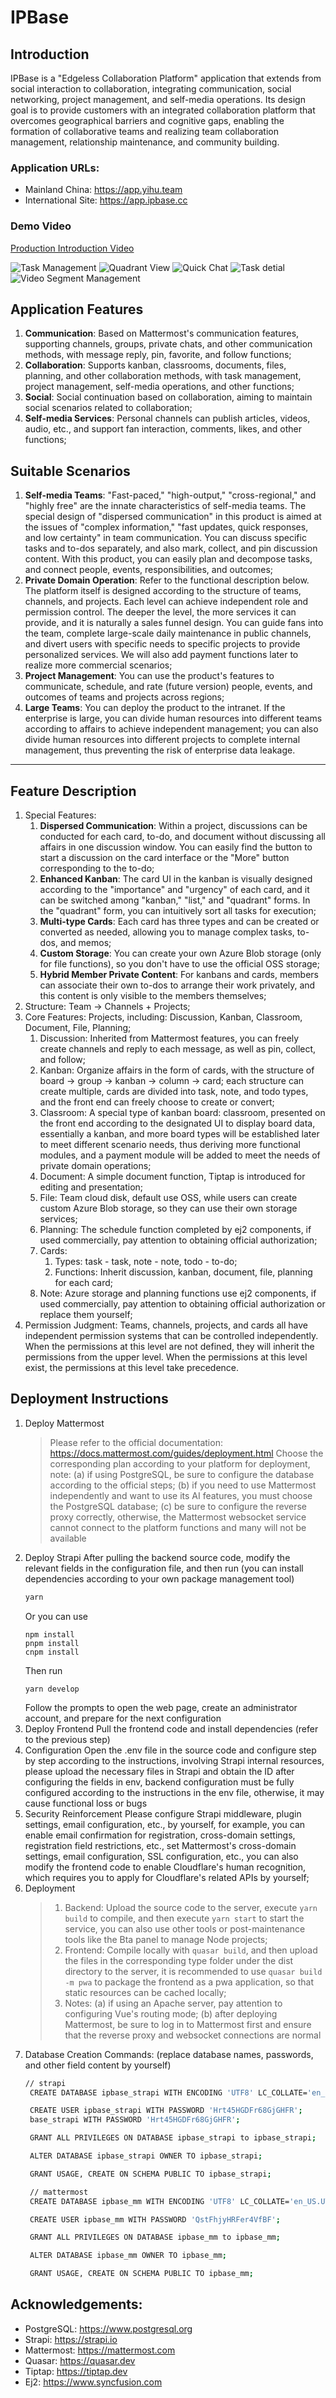 # IPBase

## Introduction
IPBase is a "Edgeless Collaboration Platform" application that extends from social interaction to collaboration, integrating communication, social networking, project management, and self-media operations. Its design goal is to provide customers with an integrated collaboration platform that overcomes geographical barriers and cognitive gaps, enabling the formation of collaborative teams and realizing team collaboration management, relationship maintenance, and community building.

### Application URLs:
- Mainland China: https://app.yihu.team 
- International Site: https://app.ipbase.cc 

### Demo Video
[Production Introduction Video](https://www.youtube.com/watch?v=xP1KFOq4qN0)

![Task Management](https://blob.ipbase.cc/kanban.png "Task Management")
![Quadrant View](https://blob.ipbase.cc/Quadrant.png "Quadrant View")
![Quick Chat](https://blob.ipbase.cc/Task_chat.png "Quick Chat")
![Task detial](https://blob.ipbase.cc/Task_detial.png "Task detial")
![Video Segment Management](https://blob.ipbase.cc/Segment.png "Video Segment Management")

## Application Features
1. **Communication**: Based on Mattermost's communication features, supporting channels, groups, private chats, and other communication methods, with message reply, pin, favorite, and follow functions;
2. **Collaboration**: Supports kanban, classrooms, documents, files, planning, and other collaboration methods, with task management, project management, self-media operations, and other functions;
3. **Social**: Social continuation based on collaboration, aiming to maintain social scenarios related to collaboration;
4. **Self-media Services**: Personal channels can publish articles, videos, audio, etc., and support fan interaction, comments, likes, and other functions;

## Suitable Scenarios
1. **Self-media Teams**: "Fast-paced," "high-output," "cross-regional," and "highly free" are the innate characteristics of self-media teams. The special design of "dispersed communication" in this product is aimed at the issues of "complex information," "fast updates, quick responses, and low certainty" in team communication. You can discuss specific tasks and to-dos separately, and also mark, collect, and pin discussion content. With this product, you can easily plan and decompose tasks, and connect people, events, responsibilities, and outcomes;
2. **Private Domain Operation**: Refer to the functional description below. The platform itself is designed according to the structure of teams, channels, and projects. Each level can achieve independent role and permission control. The deeper the level, the more services it can provide, and it is naturally a sales funnel design. You can guide fans into the team, complete large-scale daily maintenance in public channels, and divert users with specific needs to specific projects to provide personalized services. We will also add payment functions later to realize more commercial scenarios;
3. **Project Management**: You can use the product's features to communicate, schedule, and rate (future version) people, events, and outcomes of teams and projects across regions;
4. **Large Teams**: You can deploy the product to the intranet. If the enterprise is large, you can divide human resources into different teams according to affairs to achieve independent management; you can also divide human resources into different projects to complete internal management, thus preventing the risk of enterprise data leakage.

---

## Feature Description

1. Special Features:
   1. **Dispersed Communication**: Within a project, discussions can be conducted for each card, to-do, and document without discussing all affairs in one discussion window. You can easily find the button to start a discussion on the card interface or the "More" button corresponding to the to-do;
   2. **Enhanced Kanban**: The card UI in the kanban is visually designed according to the "importance" and "urgency" of each card, and it can be switched among "kanban," "list," and "quadrant" forms. In the "quadrant" form, you can intuitively sort all tasks for execution;
   3. **Multi-type Cards**: Each card has three types and can be created or converted as needed, allowing you to manage complex tasks, to-dos, and memos;
   4. **Custom Storage**: You can create your own Azure Blob storage (only for file functions), so you don't have to use the official OSS storage;
   5. **Hybrid Member Private Content**: For kanbans and cards, members can associate their own to-dos to arrange their work privately, and this content is only visible to the members themselves;
2. Structure: Team -> Channels + Projects;
3. Core Features: Projects, including: Discussion, Kanban, Classroom, Document, File, Planning;
   1. Discussion: Inherited from Mattermost features, you can freely create channels and reply to each message, as well as pin, collect, and follow;
   2. Kanban: Organize affairs in the form of cards, with the structure of board -> group -> kanban -> column -> card; each structure can create multiple, cards are divided into task, note, and todo types, and the front end can freely choose to create or convert;
   3. Classroom: A special type of kanban board: classroom, presented on the front end according to the designated UI to display board data, essentially a kanban, and more board types will be established later to meet different scenario needs, thus deriving more functional modules, and a payment module will be added to meet the needs of private domain operations;
   4. Document: A simple document function, Tiptap is introduced for editing and presentation;
   5. File: Team cloud disk, default use OSS, while users can create custom Azure Blob storage, so they can use their own storage services;
   6. Planning: The schedule function completed by ej2 components, if used commercially, pay attention to obtaining official authorization;
   7. Cards:
      1. Types: task - task, note - note, todo - to-do;
      2. Functions: Inherit discussion, kanban, document, file, planning for each card;
   8. Note: Azure storage and planning functions use ej2 components, if used commercially, pay attention to obtaining official authorization or replace them yourself;
4. Permission Judgment: Teams, channels, projects, and cards all have independent permission systems that can be controlled independently. When the permissions at this level are not defined, they will inherit the permissions from the upper level. When the permissions at this level exist, the permissions at this level take precedence.

## Deployment Instructions

1. Deploy Mattermost
   > Please refer to the official documentation: https://docs.mattermost.com/guides/deployment.html 
   > Choose the corresponding plan according to your platform for deployment, note: (a) if using PostgreSQL, be sure to configure the database according to the official steps; (b) if you need to use Mattermost independently and want to use its AI features, you must choose the PostgreSQL database; (c) be sure to configure the reverse proxy correctly, otherwise, the Mattermost websocket service cannot connect to the platform functions and many will not be available
2. Deploy Strapi
   After pulling the backend source code, modify the relevant fields in the configuration file, and then run (you can install dependencies according to your own package management tool)
   ```bash
   yarn
   ```
   Or you can use
   ```
   npm install
   pnpm install
   cnpm install
   ```
   Then run
   ```
   yarn develop
   ```
   Follow the prompts to open the web page, create an administrator account, and prepare for the next configuration
3. Deploy Frontend
   Pull the frontend code and install dependencies (refer to the previous step)
4. Configuration
   Open the .env file in the source code and configure step by step according to the instructions, involving Strapi internal resources, please upload the necessary files in Strapi and obtain the ID after configuring the fields in env, backend configuration must be fully configured according to the instructions in the env file, otherwise, it may cause functional loss or bugs
5. Security Reinforcement
   Please configure Strapi middleware, plugin settings, email configuration, etc., by yourself, for example, you can enable email confirmation for registration, cross-domain settings, registration field restrictions, etc., set Mattermost's cross-domain settings, email configuration, SSL configuration, etc., you can also modify the frontend code to enable Cloudflare's human recognition, which requires you to apply for Cloudflare's related APIs by yourself;
6. Deployment
   > 1. Backend: Upload the source code to the server, execute `yarn build` to compile, and then execute `yarn start` to start the service, you can also use other tools or post-maintenance tools like the Bta panel to manage Node projects;
   > 2. Frontend: Compile locally with `quasar build`, and then upload the files in the corresponding type folder under the dist directory to the server, it is recommended to use `quasar build -m pwa` to package the frontend as a pwa application, so that static resources can be cached locally;
   > 3. Notes: (a) if using an Apache server, pay attention to configuring Vue's routing mode; (b) after deploying Mattermost, be sure to log in to Mattermost first and ensure that the reverse proxy and websocket connections are normal
7. Database Creation Commands: (replace database names, passwords, and other field content by yourself)
   ```bash
   // strapi
    CREATE DATABASE ipbase_strapi WITH ENCODING 'UTF8' LC_COLLATE='en_US.UTF-8' LC_CTYPE='en_US.UTF-8' TEMPLATE=template0;

    CREATE USER ipbase_strapi WITH PASSWORD 'Hrt45HGDFr68GjGHFR';
    base_strapi WITH PASSWORD 'Hrt45HGDFr68GjGHFR';

    GRANT ALL PRIVILEGES ON DATABASE ipbase_strapi to ipbase_strapi;

    ALTER DATABASE ipbase_strapi OWNER TO ipbase_strapi;

    GRANT USAGE, CREATE ON SCHEMA PUBLIC TO ipbase_strapi;

    // mattermost
    CREATE DATABASE ipbase_mm WITH ENCODING 'UTF8' LC_COLLATE='en_US.UTF-8' LC_CTYPE='en_US.UTF-8' TEMPLATE=template0;

    CREATE USER ipbase_mm WITH PASSWORD 'QstFhjyHRFer4VfBF';

    GRANT ALL PRIVILEGES ON DATABASE ipbase_mm to ipbase_mm;

    ALTER DATABASE ipbase_mm OWNER TO ipbase_mm;

    GRANT USAGE, CREATE ON SCHEMA PUBLIC TO ipbase_mm;
   ```

## Acknowledgements:

- PostgreSQL: https://www.postgresql.org 
- Strapi: https://strapi.io 
- Mattermost: https://mattermost.com 
- Quasar: https://quasar.dev 
- Tiptap: https://tiptap.dev 
- Ej2: https://www.syncfusion.com

